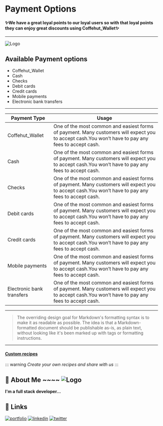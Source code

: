# Payment Options

#### ✨We have a great loyal points to our loyal users so with that loyal points they can enjoy great discounts using Coffehut_Wallet✨

---

![Logo](https://www.braintreepayments.com/images/features/payment-methods/payment-methods.png)

## Available Payment options

- Coffehut_Wallet
- Cash
- Checks
- Debit cards
- Credit cards
- Mobile payments
- Electronic bank transfers

---

| Payment Type              | Usage                                                                                                                                             |
| ------------------------- | ------------------------------------------------------------------------------------------------------------------------------------------------- |
| Coffehut_Wallet           | One of the most common and easiest forms of payment. Many customers will expect you to accept cash.You won’t have to pay any fees to accept cash. |
| Cash                      | One of the most common and easiest forms of payment. Many customers will expect you to accept cash.You won’t have to pay any fees to accept cash. |
| Checks                    | One of the most common and easiest forms of payment. Many customers will expect you to accept cash.You won’t have to pay any fees to accept cash. |
| Debit cards               | One of the most common and easiest forms of payment. Many customers will expect you to accept cash.You won’t have to pay any fees to accept cash. |
| Credit cards              | One of the most common and easiest forms of payment. Many customers will expect you to accept cash.You won’t have to pay any fees to accept cash. |
| Mobile payments           | One of the most common and easiest forms of payment. Many customers will expect you to accept cash.You won’t have to pay any fees to accept cash. |
| Electronic bank transfers | One of the most common and easiest forms of payment. Many customers will expect you to accept cash.You won’t have to pay any fees to accept cash. |

---

> The overriding design goal for Markdown's
> formatting syntax is to make it as readable
> as possible. The idea is that a
> Markdown-formatted document should be
> publishable as-is, as plain text, without
> looking like it's been marked up with tags
> or formatting instructions.

---

#### [Custom recipes](https://github.com/markdown-it/markdown-it-container)

::: warning
_Create your own recipes and share with us_
:::

## 🚀 About Me ~~~~ ![Logo](https://dev-to-uploads.s3.amazonaws.com/uploads/articles/th5xamgrr6se0x5ro4g6.png)

**I'm a full stack developer...**

## 🔗 Links

[![portfolio](https://img.shields.io/badge/my_portfolio-000?style=for-the-badge&logo=ko-fi&logoColor=white)](https://katherinempeterson.com/)
[![linkedin](https://img.shields.io/badge/linkedin-0A66C2?style=for-the-badge&logo=linkedin&logoColor=white)](https://www.linkedin.com/)
[![twitter](https://img.shields.io/badge/twitter-1DA1F2?style=for-the-badge&logo=twitter&logoColor=white)](https://twitter.com/)
